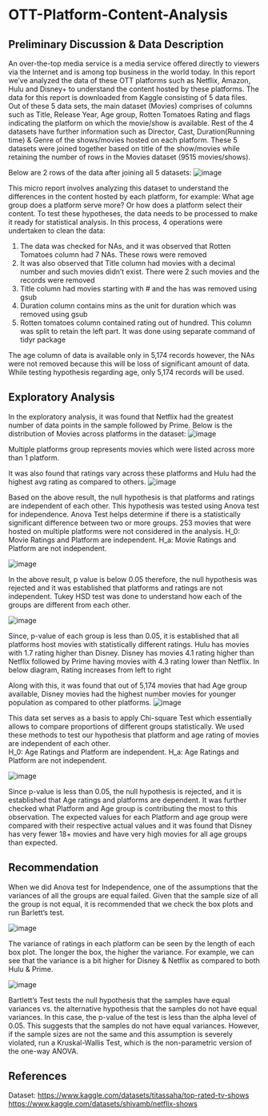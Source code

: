 # OTT-Platform-Content-Analysis

## Preliminary Discussion & Data Description
An over-the-top media service is a media service offered directly to viewers via the Internet and is among top business in the world today. In this report we’ve analyzed the data of these OTT platforms such as Netflix, Amazon,  Hulu and Disney+ to understand the content hosted by these platforms. The data for this report is downloaded from Kaggle consisting of 5 data files. Out of these 5 data sets, the main dataset (Movies) comprises of columns such as Title, Release Year, Age group, Rotten Tomatoes Rating and flags indicating the platform on which the movie/show is available. Rest of the 4 datasets have further information such as Director, Cast, Duration(Running time) & Genre of the shows/movies hosted on each platform. These 5 datasets were joined together based on title of the show/movies while retaining the number of rows in the Movies dataset (9515 movies/shows).

Below are 2 rows of the data after joining all 5 datasets:
![image](https://github.com/singhalayushi/OTT-Platform-Content-Analysis/assets/123263574/a96c6df8-9e99-4be4-a72f-650cdb0a66b0)

This micro report involves analyzing this dataset to understand the differences in the content hosted by each platform, for example: What age group does a platform serve more? Or how does a platform select their content. To test these hypotheses, the data needs to be processed to make it ready for statistical analysis. In this process, 4 operations were undertaken to clean the data:
1.	The data was checked for NAs, and it was observed that Rotten Tomatoes column had 7 NAs. These rows were removed
2.	It was also observed that Title column had movies with a decimal number and such movies didn’t exist. There were 2 such movies and the records were removed
3.	Title column had movies starting with # and the has was removed using gsub
4.	Duration column contains mins as the unit for duration which was removed using gsub
5.	Rotten tomatoes column contained rating out of hundred. This column was split to retain the left part. It was done using separate command of tidyr package

The age column of data is available only in 5,174 records however, the NAs were not removed because this will be loss of significant amount of data. While testing hypothesis regarding age, only 5,174 records will be used.

## Exploratory Analysis
In the exploratory analysis, it was found that Netflix had the greatest number of data points in the sample followed by Prime. Below is the distribution of Movies across platforms in the dataset:
![image](https://github.com/singhalayushi/OTT-Platform-Content-Analysis/assets/123263574/79a8ac26-c801-4c10-ae04-8b7641a500e0)

Multiple platforms group represents movies which were listed across more than 1 platform.

It was also found that ratings vary across these platforms and Hulu had the highest avg rating as compared to others.
![image](https://github.com/singhalayushi/OTT-Platform-Content-Analysis/assets/123263574/1bfebf3c-743d-47e4-9a60-7e158ef4bf45)

Based on the above result, the null hypothesis is that platforms and ratings are independent of each other. This hypothesis was tested using Anova test for independence. Anova Test helps determine if there is a statistically significant difference between two or more groups. 253 movies that were hosted on multiple platforms were not considered in the analysis. 
H_0: Movie Ratings and Platform are independent.
H_a: Movie Ratings and Platform are not independent.

![image](https://github.com/singhalayushi/OTT-Platform-Content-Analysis/assets/123263574/1d931858-c95b-48c5-bdf0-384abb05097a)

In the above result, p value is below 0.05 therefore, the null hypothesis was rejected and it was established that platforms and ratings are not independent. Tukey HSD test was done to understand how each of the groups are different from each other.

![image](https://github.com/singhalayushi/OTT-Platform-Content-Analysis/assets/123263574/ce8ba102-dd37-4445-a207-bb33070d5f16)

Since, p-value of each group is less than 0.05, it is established that all platforms host movies with statistically different ratings. Hulu has movies with 1.7 rating higher than Disney. Disney has movies 4.1 rating higher than Netflix followed by Prime having movies with 4.3 rating lower than Netflix. In below diagram, Rating increases from left to right


Along with this, it was found that out of 5,174 movies that had Age group available, Disney movies had the highest number movies for younger population as compared to other platforms. 
![image](https://github.com/singhalayushi/OTT-Platform-Content-Analysis/assets/123263574/1cf580db-d6e4-4851-8b53-51232e301e98)

This data set serves as a basis to apply Chi-square Test which essentially allows to compare proportions of different groups statistically. We used these methods to test our hypothesis that platform and age rating of movies are independent of each other.  
H_0: Age Ratings and Platform are independent.
H_a: Age Ratings and Platform are not independent.

![image](https://github.com/singhalayushi/OTT-Platform-Content-Analysis/assets/123263574/b603993a-1947-4ab2-a06e-2d07460a0c0f)

Since p-value is less than 0.05, the null hypothesis is rejected, and it is established that Age ratings and platforms are dependent. It was further checked what Platform and Age group is contributing the most to this observation. The expected values for each Platform and age group were compared with their respective actual values and it was found that Disney has very fewer 18+ movies and have very high movies for all age groups than expected.

## Recommendation
When we did Anova test for Independence, one of the assumptions that the variances of all the groups are equal failed. Given that the sample size of all the group is not equal, it is recommended that we check the box plots and run Barlett’s test.

![image](https://github.com/singhalayushi/OTT-Platform-Content-Analysis/assets/123263574/977bf2ec-8b20-49f9-b3ca-e107952476c4)

The variance of ratings in each platform can be seen by the length of each box plot. The longer the box, the higher the variance. For example, we can see that the variance is a bit higher for Disney & Netflix as compared to both Hulu & Prime.

![image](https://github.com/singhalayushi/OTT-Platform-Content-Analysis/assets/123263574/44866c0e-9678-4799-b3da-792b8333466d)

Bartlett’s Test tests the null hypothesis that the samples have equal variances vs. the alternative hypothesis that the samples do not have equal variances. In this case, the p-value of the test is less than the alpha level of 0.05. This suggests that the samples do not have equal variances.
However, if the sample sizes are not the same and this assumption is severely violated, run a Kruskal-Wallis Test, which is the non-parametric version of the one-way ANOVA.

## References
Dataset: https://www.kaggle.com/datasets/titassaha/top-rated-tv-shows
         https://www.kaggle.com/datasets/shivamb/netflix-shows
